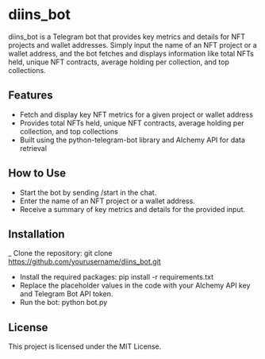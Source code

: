 # diins_bot
diins_bot is a Telegram bot that provides key metrics and details for NFT projects and wallet addresses. Simply input the name of an NFT project or a wallet address, and the bot fetches and displays information like total NFTs held, unique NFT contracts, average holding per collection, and top collections.

## Features
- Fetch and display key NFT metrics for a given project or wallet address
- Provides total NFTs held, unique NFT contracts, average holding per collection, and top collections
- Built using the python-telegram-bot library and Alchemy API for data retrieval
## How to Use
- Start the bot by sending /start in the chat.
- Enter the name of an NFT project or a wallet address.
- Receive a summary of key metrics and details for the provided input.
## Installation
_ Clone the repository: git clone https://github.com/yourusername/diins_bot.git
- Install the required packages: pip install -r requirements.txt
- Replace the placeholder values in the code with your Alchemy API key and Telegram Bot API token.
- Run the bot: python bot.py
## License
This project is licensed under the MIT License.
